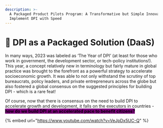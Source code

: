 ```yaml
---
description: >-
  A Packaged Product Pilots Program: A Transformative but Simple Innovation to
  Implement DPI with Speed
---
```


# 🚀 DPI as a Packaged Solution (DaaS)

In many ways, 2023 was labeled as ‘The Year of DPI’ (at least for those who work in government, the development sector, or tech-policy institutions!). This year, a concept relatively new in terminology but fairly mature in global practice was brought to the forefront as a powerful strategy to accelerate socioeconomic growth.  It was able to not only withstand the scrutiny of top bureaucrats, policy leaders, and private entrepreneurs across the globe but also fostered a global consensus on the suggested principles for building DPI - which is a rare feat!

Of course, now that there is consensus on the need to build DPI to accelerate growth and development, it falls on the executors in countries - <mark style="background-color:purple;">**how do we build DPI at an accelerated pace to benefit citizens?**</mark>

{% embed url="https://www.youtube.com/watch?v=VeJpDx5UC-Q" %}
